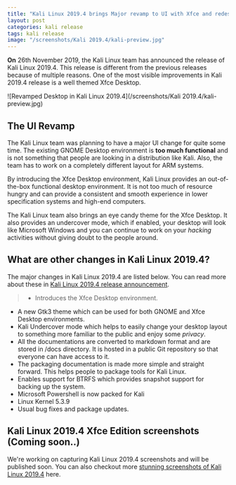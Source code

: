 ```yaml
---
title: "Kali Linux 2019.4 brings Major revamp to UI with Xfce and redesigned theme"
layout: post
categories: kali release
tags: kali release
image: "/screenshots/Kali 2019.4/kali-preview.jpg"
---
```


**On** 26th November 2019, the Kali Linux team has announced the release of Kali Linux 2019.4. This release is different from the previous releases because of multiple reasons. One of the most visible improvements in Kali 2019.4 release is a well themed Xfce Desktop.

![Revamped Desktop in Kali Linux 2019.4](/screenshots/Kali 2019.4/kali-preview.jpg)

## The UI Revamp
The Kali Linux team was planning to have a major UI change for quite some time. The existing GNOME Desktop environment is **too much functional** and is not something that people are looking in a distribution like Kali. Also, the team has to work on a completely different layout for ARM systems.

By introducing the Xfce Desktop environment, Kali Linux provides an out-of-the-box functional desktop environment. It is not too much of resource hungry and can provide a consistent and smooth experience in lower specification systems and high-end computers.

The Kali Linux team also brings an eye candy theme for the Xfce Desktop. It also provides an undercover mode, which if enabled, your desktop will look like Microsoft Windows and you can continue to work on your *hacking* activities without giving doubt to the people around.

## What are other changes in Kali Linux 2019.4?
The major changes in Kali Linux 2019.4 are listed below. You can read more about these in [Kali Linux 2019.4 release announcement](https://www.kali.org/news/kali-linux-2019-4-release/).
> - Introduces the Xfce Desktop environment.
- A new Gtk3 theme which can be used for both GNOME and Xfce Desktop environments.
- Kali Undercover mode which helps to easily change your desktop layout to something more familiar to the public and enjoy some *privacy*.
- All the documentations are converted to markdown format and are stored in /docs directory. It is hosted in a public Git repository so that everyone can have access to it.
- The packaging documentation is made more simple and straight forward. This helps people to package tools for Kali Linux.
- Enables support for BTRFS which provides snapshot support for backing up the system.
- Microsoft Powershell is now packed for Kali
- Linux Kernel 5.3.9
- Usual bug fixes and package updates.

## Kali Linux 2019.4 Xfce Edition screenshots (Coming soon..)
We're working on capturing Kali Linux 2019.4 screenshots and will be published soon. You can also checkout more [stunning screenshots of Kali Linux 2019.4](https://drasite.com/blog/Kali%202019.4%20new%20themes%20%F0%9F%90%89) here.